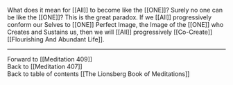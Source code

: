 What does it mean for [[All]] to become like the [[ONE]]? Surely no one can be like the [[ONE]]? This is the great paradox. If we [[All]] progressively conform our Selves to [[ONE]] Perfect Image, the Image of the [[ONE]] who Creates and Sustains us, then we will [[All]] progressively [[Co-Create]] [[Flourishing And Abundant Life]]. 

___

Forward to [[Meditation 409]]  
Back to [[Meditation 407]]  
Back to table of contents [[The Lionsberg Book of Meditations]]  